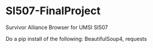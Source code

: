 # SI507-FinalProject
Survivor Alliance Browser for UMSI SI507

Do a pip install of the following: BeautifulSoup4, requests
